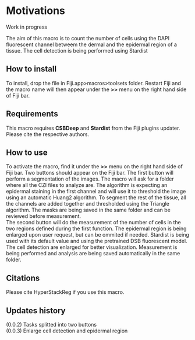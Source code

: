 # Motivations
Work in progress

The aim of this macro is to count the number of cells using the DAPI fluorescent channel betweem the dermal and the epidermal region of a tissue. The cell detection is being performed using Stardist

## How to install

To install, drop the file in Fiji.app>macros>toolsets folder. Restart Fiji and the macro name will then appear under the **>>** menu on the right hand side of Fiji bar.

## Requirements

This macro requires **CSBDeep** and **Stardist** from the Fiji plugins updater. Please cite the respective authors.

## How to use

To activate the macro, find it under the **>>** menu on the right hand side of Fiji bar. Two buttons should appear on the Fiji bar. 
The first button will perform a segmentation of the images. The macro will ask for a folder where all the CZI files to analyze are. The algorithm is expecting an epidermal staining in the first channel and will use it to threshold the image using an automatic Huang2 algorithm. To segment the rest of the tissue, all the channels are added together and thresholded using the Triangle algorithm. The masks are being saved in the same folder and can be reviewed before measurement.
<br>The second button will do the measurement of the number of cells in the two regions defined during the first function. The epidermal region is being enlarged upon user request, but can be ommited if needed. Stardist is being used with its default value and using the pretrained DSB fluorescent model. The cell detection are enlarged for better visualization. Measurement is being performed and analysis are being saved automatically in the same folder.   


## Citations

Please cite HyperStackReg if you use this macro.

## Updates history
(0.0.2) Tasks splitted into two buttons
<br>(0.0.3) Enlarge cell detection and epidermal region 